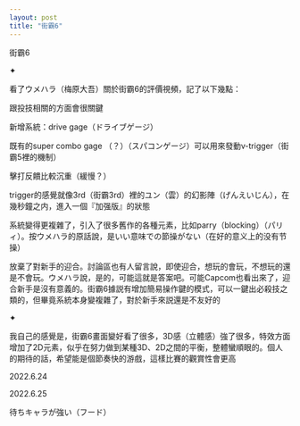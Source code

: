 ```yaml
---
layout: post
title: "街霸6"
---
```


街霸6

✦


看了ウメハラ（梅原大吾）關於街霸6的評價視頻，記了以下幾點：

跟投技相關的方面會很關鍵

新增系統：drive gage（ドライブゲージ）

既有的super combo gage （？）（スパコンゲージ）可以用來發動v-trigger（街霸5裡的機制）

擊打反饋比較沉重（緩慢？）

trigger的感覺就像3rd（街霸3rd）裡的ユン（雲）的幻影陣（げんえいじん），在幾秒鐘之内，進入一個『加强版』的狀態

系統變得更複雜了，引入了很多舊作的各種元素，比如parry（blocking）（パリィ）。按ウメハラ的原話說，是いい意味での節操がない（在好的意义上的没有节操）

放棄了對新手的迎合。討論區也有人留言說，即使迎合，想玩的會玩，不想玩的還是不會玩。ウメハラ說，是的，可能這就是答案吧。可能Capcom也看出來了，迎合新手是沒有意義的。街霸6據説有增加簡易操作鍵的模式，可以一鍵出必殺技之類的，但畢竟系統本身變複雜了，對於新手來説還是不友好的

✦

我自己的感覺是，街霸6畫面變好看了很多，3D感（立體感）強了很多，特效方面增加了2D元素，似乎在努力做到某種3D、2D之間的平衡，整體蠻順眼的。個人的期待的話，希望能是個節奏快的游戲，這樣比賽的觀賞性會更高



2022.6.24

2022.6.25

待ちキャラが強い（フード）


















  
&nbsp;
&nbsp;


